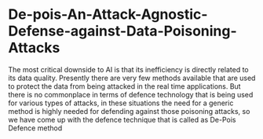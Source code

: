# De-pois-An-Attack-Agnostic-Defense-against-Data-Poisoning-Attacks
The most critical downside to AI is that its inefficiency is directly related to its data quality. Presently there are very few methods available that are used to protect the data from being attacked in the real time applications. But there is no commonplace in terms of defence technology that is being used for various types of attacks, in these situations the need for a generic method is highly needed for defending against those poisoning attacks, so we have come up with the defence technique that is called as De-Pois Defence method 
